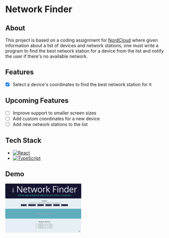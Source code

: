 # Network Finder

## About

This project is based on a coding assignment for [NordCloud](https://nordcloud.com/) where given information about a list of devices and network stations, one must write a program to find the best network station for a device from the list and notify the user if there's no available network.

<!-- Check the live version [here!](https://) -->

## Features
- [X] Select a device's coordinates to find the best network station for it

## Upcoming Features
- [ ] Improve support to smaller screen sizes
- [ ] Add custom coordinates for a new device
- [ ] Add new network stations to the list

## Tech Stack
- [![React](https://img.shields.io/badge/-React-20232A?logo=react&logoColor=61DAFB)](https://reactjs.org/)
- [![TypeScript](https://img.shields.io/badge/TypeScript-007ACC?logo=typescript&logoColor=white)](https://www.typescriptlang.org/)
<!--- [![Firebase](https://img.shields.io/badge/Firebase-white?logo=sass&logoColor=#ffca28)](https://firebase.google.com/) -->

## Demo

<a href="https://raw.githubusercontent.com/Claudiferock/nordcloud-jr-dev-assignment/master/public/demo.gif"><img src="https://raw.githubusercontent.com/Claudiferock/nordcloud-jr-dev-assignment/master/public/demo.gif" alt="Gif showing how the app works" width="240"/></a>&nbsp; &nbsp; &nbsp;